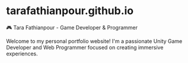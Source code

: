 # tarafathianpour.github.io

🎮 Tara Fathianpour - Game Developer & Programmer

Welcome to my personal portfolio website! I'm a passionate Unity Game Developer and Web Programmer focused on creating immersive experiences.
